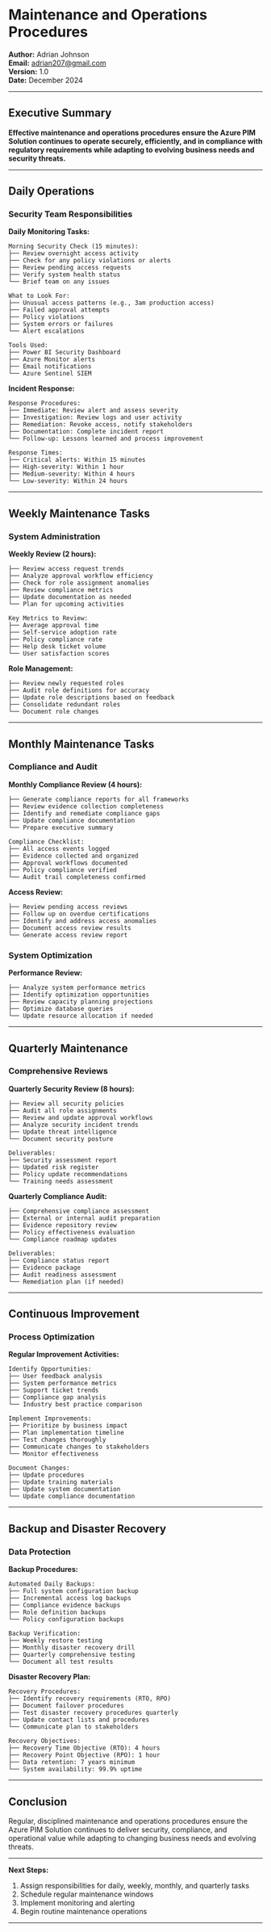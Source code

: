 # Maintenance and Operations Procedures

**Author:** Adrian Johnson  
**Email:** adrian207@gmail.com  
**Version:** 1.0  
**Date:** December 2024

---

## Executive Summary

**Effective maintenance and operations procedures ensure the Azure PIM Solution continues to operate securely, efficiently, and in compliance with regulatory requirements while adapting to evolving business needs and security threats.**

---

## Daily Operations

### Security Team Responsibilities

**Daily Monitoring Tasks:**
```
Morning Security Check (15 minutes):
├── Review overnight access activity
├── Check for any policy violations or alerts
├── Review pending access requests
├── Verify system health status
└── Brief team on any issues

What to Look For:
├── Unusual access patterns (e.g., 3am production access)
├── Failed approval attempts
├── Policy violations
├── System errors or failures
└── Alert escalations

Tools Used:
├── Power BI Security Dashboard
├── Azure Monitor alerts
├── Email notifications
└── Azure Sentinel SIEM
```

**Incident Response:**
```
Response Procedures:
├── Immediate: Review alert and assess severity
├── Investigation: Review logs and user activity
├── Remediation: Revoke access, notify stakeholders
├── Documentation: Complete incident report
└── Follow-up: Lessons learned and process improvement

Response Times:
├── Critical alerts: Within 15 minutes
├── High-severity: Within 1 hour
├── Medium-severity: Within 4 hours
└── Low-severity: Within 24 hours
```

---

## Weekly Maintenance Tasks

### System Administration

**Weekly Review (2 hours):**
```
├── Review access request trends
├── Analyze approval workflow efficiency
├── Check for role assignment anomalies
├── Review compliance metrics
├── Update documentation as needed
└── Plan for upcoming activities

Key Metrics to Review:
├── Average approval time
├── Self-service adoption rate
├── Policy compliance rate
├── Help desk ticket volume
└── User satisfaction scores
```

**Role Management:**
```
├── Review newly requested roles
├── Audit role definitions for accuracy
├── Update role descriptions based on feedback
├── Consolidate redundant roles
└── Document role changes
```

---

## Monthly Maintenance Tasks

### Compliance and Audit

**Monthly Compliance Review (4 hours):**
```
├── Generate compliance reports for all frameworks
├── Review evidence collection completeness
├── Identify and remediate compliance gaps
├── Update compliance documentation
└── Prepare executive summary

Compliance Checklist:
├── All access events logged
├── Evidence collected and organized
├── Approval workflows documented
├── Policy compliance verified
└── Audit trail completeness confirmed
```

**Access Review:**
```
├── Review pending access reviews
├── Follow up on overdue certifications
├── Identify and address access anomalies
├── Document access review results
└── Generate access review report
```

### System Optimization

**Performance Review:**
```
├── Analyze system performance metrics
├── Identify optimization opportunities
├── Review capacity planning projections
├── Optimize database queries
└── Update resource allocation if needed
```

---

## Quarterly Maintenance

### Comprehensive Reviews

**Quarterly Security Review (8 hours):**
```
├── Review all security policies
├── Audit all role assignments
├── Review and update approval workflows
├── Analyze security incident trends
├── Update threat intelligence
└── Document security posture

Deliverables:
├── Security assessment report
├── Updated risk register
├── Policy update recommendations
└── Training needs assessment
```

**Quarterly Compliance Audit:**
```
├── Comprehensive compliance assessment
├── External or internal audit preparation
├── Evidence repository review
├── Policy effectiveness evaluation
└── Compliance roadmap updates

Deliverables:
├── Compliance status report
├── Evidence package
├── Audit readiness assessment
└── Remediation plan (if needed)
```

---

## Continuous Improvement

### Process Optimization

**Regular Improvement Activities:**
```
Identify Opportunities:
├── User feedback analysis
├── System performance metrics
├── Support ticket trends
├── Compliance gap analysis
└── Industry best practice comparison

Implement Improvements:
├── Prioritize by business impact
├── Plan implementation timeline
├── Test changes thoroughly
├── Communicate changes to stakeholders
└── Monitor effectiveness

Document Changes:
├── Update procedures
├── Update training materials
├── Update system documentation
└── Update compliance documentation
```

---

## Backup and Disaster Recovery

### Data Protection

**Backup Procedures:**
```
Automated Daily Backups:
├── Full system configuration backup
├── Incremental access log backups
├── Compliance evidence backups
├── Role definition backups
└── Policy configuration backups

Backup Verification:
├── Weekly restore testing
├── Monthly disaster recovery drill
├── Quarterly comprehensive testing
└── Document all test results
```

**Disaster Recovery Plan:**
```
Recovery Procedures:
├── Identify recovery requirements (RTO, RPO)
├── Document failover procedures
├── Test disaster recovery procedures quarterly
├── Update contact lists and procedures
└── Communicate plan to stakeholders

Recovery Objectives:
├── Recovery Time Objective (RTO): 4 hours
├── Recovery Point Objective (RPO): 1 hour
├── Data retention: 7 years minimum
└── System availability: 99.9% uptime
```

---

## Conclusion

Regular, disciplined maintenance and operations procedures ensure the Azure PIM Solution continues to deliver security, compliance, and operational value while adapting to changing business needs and evolving threats.

---

**Next Steps:**
1. Assign responsibilities for daily, weekly, monthly, and quarterly tasks
2. Schedule regular maintenance windows
3. Implement monitoring and alerting
4. Begin routine maintenance operations

---

